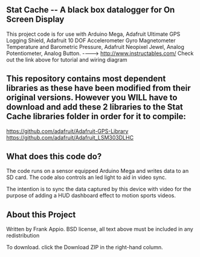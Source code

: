 ## Stat Cache -- A black box datalogger for On Screen Display ## 

This project code is for use with Arduino Mega, Adafruit Ultimate GPS Logging Shield, Adafruit 10 DOF Accelerometer Gyro Magnetometer Temperature and Barometric Pressure, Adafruit Neopixel Jewel, Analog Potentiometer, Analog Button.
----> http://www.instructables.com/
Check out the link above for tutorial and wiring diagram

## This repository contains most dependent libraries as these have been modified from their original versions. However you WILL have to download and add these 2 libraries to the Stat Cache libraries folder in order for it to compile: ## 

https://github.com/adafruit/Adafruit-GPS-Library 
https://github.com/adafruit/Adafruit_LSM303DLHC

## What does this code do? ## 

The code runs on a sensor equipped Arduino Mega and writes data to an SD card. The code also controls an led light to aid in video sync.

The intention is to sync the data captured by this device with video for the purpose of adding a HUD dashboard effect to motion sports videos.

## About this Project ## 

Written by Frank Appio.
BSD license, all text above must be included in any redistribution

To download. click the Download ZIP in the right-hand column.
